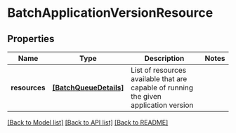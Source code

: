 # BatchApplicationVersionResource

## Properties
Name | Type | Description | Notes
------------ | ------------- | ------------- | -------------
**resources** | [**[BatchQueueDetails]**](BatchQueueDetails.md) | List of resources available that are capable of running the given application version | 

[[Back to Model list]](../README.md#documentation-for-models) [[Back to API list]](../README.md#documentation-for-api-endpoints) [[Back to README]](../README.md)


